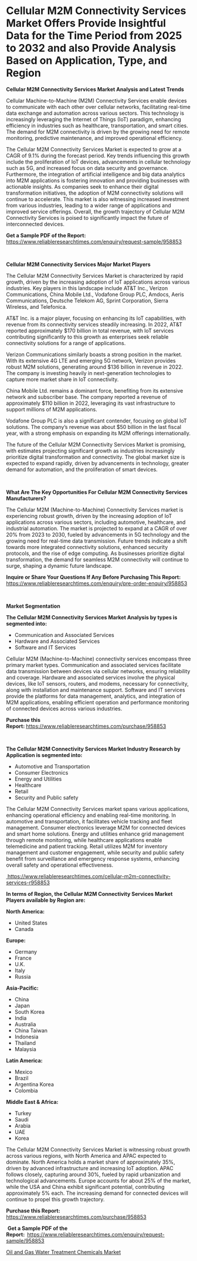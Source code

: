 <p><h1>Cellular M2M Connectivity Services Market Offers Provide Insightful Data for the Time Period from 2025 to 2032 and also Provide Analysis Based on Application, Type, and Region</h1></p><p><strong>Cellular M2M Connectivity Services Market Analysis and Latest Trends</strong></p>
<p><p>Cellular Machine-to-Machine (M2M) Connectivity Services enable devices to communicate with each other over cellular networks, facilitating real-time data exchange and automation across various sectors. This technology is increasingly leveraging the Internet of Things (IoT) paradigm, enhancing efficiency in industries such as healthcare, transportation, and smart cities. The demand for M2M connectivity is driven by the growing need for remote monitoring, predictive maintenance, and improved operational efficiency.</p><p>The Cellular M2M Connectivity Services Market is expected to grow at a CAGR of 9.1% during the forecast period. Key trends influencing this growth include the proliferation of IoT devices, advancements in cellular technology such as 5G, and increased focus on data security and governance. Furthermore, the integration of artificial intelligence and big data analytics into M2M applications is fostering innovation and providing businesses with actionable insights. As companies seek to enhance their digital transformation initiatives, the adoption of M2M connectivity solutions will continue to accelerate. This market is also witnessing increased investment from various industries, leading to a wider range of applications and improved service offerings. Overall, the growth trajectory of Cellular M2M Connectivity Services is poised to significantly impact the future of interconnected devices.</p></p>
<p><strong>Get a Sample PDF of the Report:&nbsp;</strong> <a href="https://www.reliableresearchtimes.com/enquiry/request-sample/958853?utm_campaign=2007&utm_medium=2&utm_source=Github&utm_content=ia&utm_term=21032025&utm_id=cellular-m2m-connectivity-services">https://www.reliableresearchtimes.com/enquiry/request-sample/958853</a></p>
<p>&nbsp;</p>
<p><strong>Cellular M2M Connectivity Services Major Market Players</strong></p>
<p><p>The Cellular M2M Connectivity Services Market is characterized by rapid growth, driven by the increasing adoption of IoT applications across various industries. Key players in this landscape include AT&T Inc., Verizon Communications, China Mobile Ltd., Vodafone Group PLC, Amdocs, Aeris Communications, Deutsche Telekom AG, Sprint Corporation, Sierra Wireless, and Telefonica.</p><p>AT&T Inc. is a major player, focusing on enhancing its IoT capabilities, with revenue from its connectivity services steadily increasing. In 2022, AT&T reported approximately $170 billion in total revenue, with IoT services contributing significantly to this growth as enterprises seek reliable connectivity solutions for a range of applications.</p><p>Verizon Communications similarly boasts a strong position in the market. With its extensive 4G LTE and emerging 5G network, Verizon provides robust M2M solutions, generating around $136 billion in revenue in 2022. The company is investing heavily in next-generation technologies to capture more market share in IoT connectivity.</p><p>China Mobile Ltd. remains a dominant force, benefiting from its extensive network and subscriber base. The company reported a revenue of approximately $110 billion in 2022, leveraging its vast infrastructure to support millions of M2M applications. </p><p>Vodafone Group PLC is also a significant contender, focusing on global IoT solutions. The company’s revenue was about $50 billion in the last fiscal year, with a strong emphasis on expanding its M2M offerings internationally.</p><p>The future of the Cellular M2M Connectivity Services Market is promising, with estimates projecting significant growth as industries increasingly prioritize digital transformation and connectivity. The global market size is expected to expand rapidly, driven by advancements in technology, greater demand for automation, and the proliferation of smart devices.</p></p>
<p>&nbsp;</p>
<p><strong>What Are The Key Opportunities For Cellular M2M Connectivity Services Manufacturers?</strong></p>
<p><p>The Cellular M2M (Machine-to-Machine) Connectivity Services market is experiencing robust growth, driven by the increasing adoption of IoT applications across various sectors, including automotive, healthcare, and industrial automation. The market is projected to expand at a CAGR of over 20% from 2023 to 2030, fueled by advancements in 5G technology and the growing need for real-time data transmission. Future trends indicate a shift towards more integrated connectivity solutions, enhanced security protocols, and the rise of edge computing. As businesses prioritize digital transformation, the demand for seamless M2M connectivity will continue to surge, shaping a dynamic future landscape.</p></p>
<p><strong>Inquire or Share Your Questions If Any Before Purchasing This Report:</strong> <a href="https://www.reliableresearchtimes.com/enquiry/pre-order-enquiry/958853?utm_campaign=2007&utm_medium=2&utm_source=Github&utm_content=ia&utm_term=21032025&utm_id=cellular-m2m-connectivity-services">https://www.reliableresearchtimes.com/enquiry/pre-order-enquiry/958853</a></p>
<p>&nbsp;</p>
<p><strong>Market Segmentation</strong></p>
<p><strong>The Cellular M2M Connectivity Services Market Analysis by types is segmented into:</strong></p>
<p><ul><li>Communication and Associated Services</li><li>Hardware and Associated Services</li><li>Software and IT Services</li></ul></p>
<p><p>Cellular M2M (Machine-to-Machine) connectivity services encompass three primary market types. Communication and associated services facilitate data transmission between devices via cellular networks, ensuring reliability and coverage. Hardware and associated services involve the physical devices, like IoT sensors, routers, and modems, necessary for connectivity, along with installation and maintenance support. Software and IT services provide the platforms for data management, analytics, and integration of M2M applications, enabling efficient operation and performance monitoring of connected devices across various industries.</p></p>
<p><strong>Purchase this Report:&nbsp;</strong><a href="https://www.reliableresearchtimes.com/purchase/958853?utm_campaign=2007&utm_medium=2&utm_source=Github&utm_content=ia&utm_term=21032025&utm_id=cellular-m2m-connectivity-services">https://www.reliableresearchtimes.com/purchase/958853</a></p>
<p>&nbsp;</p>
<p><strong>The Cellular M2M Connectivity Services Market Industry Research by Application is segmented into:</strong></p>
<p><ul><li>Automotive and Transportation</li><li>Consumer Electronics</li><li>Energy and Utilities</li><li>Healthcare</li><li>Retail</li><li>Security and Public safety</li></ul></p>
<p><p>The Cellular M2M Connectivity Services market spans various applications, enhancing operational efficiency and enabling real-time monitoring. In automotive and transportation, it facilitates vehicle tracking and fleet management. Consumer electronics leverage M2M for connected devices and smart home solutions. Energy and utilities enhance grid management through remote monitoring, while healthcare applications enable telemedicine and patient tracking. Retail utilizes M2M for inventory management and customer engagement, while security and public safety benefit from surveillance and emergency response systems, enhancing overall safety and operational effectiveness.</p></p>
<p><a href="https://www.reliableresearchtimes.com/cellular-m2m-connectivity-services-r958853?utm_campaign=2007&utm_medium=2&utm_source=Github&utm_content=ia&utm_term=21032025&utm_id=cellular-m2m-connectivity-services">&nbsp;https://www.reliableresearchtimes.com/cellular-m2m-connectivity-services-r958853</a></p>
<p><strong>In terms of Region, the Cellular M2M Connectivity Services Market Players available by Region are:</strong></p>
<p>
    <p> <strong> North America: </strong>
        <ul>
            <li>United States</li>
            <li>Canada</li>
        </ul>
        </p> 
    <p> <strong> Europe: </strong>
        <ul>
            <li>Germany</li>
            <li>France</li>
            <li>U.K.</li>
            <li>Italy</li>
            <li>Russia</li>
        </ul>
        </p> 
    <p> <strong> Asia-Pacific: </strong>
        <ul>
            <li>China</li>
            <li>Japan</li>
            <li>South Korea</li>
            <li>India</li>
            <li>Australia</li>
            <li>China Taiwan</li>
            <li>Indonesia</li>
            <li>Thailand</li>
            <li>Malaysia</li>
        </ul>
        </p> 
    <p> <strong> Latin America: </strong>
        <ul>
            <li>Mexico</li>
            <li>Brazil</li>
            <li>Argentina Korea</li>
            <li>Colombia</li>
        </ul>
        </p> 
    <p> <strong> Middle East & Africa: </strong>
        <ul>
            <li>Turkey</li>
            <li>Saudi</li>
            <li>Arabia</li>
            <li>UAE</li>
            <li>Korea</li>
        </ul>
    </p>
    </p>
<p><p>The Cellular M2M Connectivity Services Market is witnessing robust growth across various regions, with North America and APAC expected to dominate. North America holds a market share of approximately 35%, driven by advanced infrastructure and increasing IoT adoption. APAC follows closely, capturing around 30%, fueled by rapid urbanization and technological advancements. Europe accounts for about 25% of the market, while the USA and China exhibit significant potential, contributing approximately 5% each. The increasing demand for connected devices will continue to propel this growth trajectory.</p></p>
<p><strong>Purchase this Report: </strong><a href="https://www.reliableresearchtimes.com/purchase/958853?utm_campaign=2007&utm_medium=2&utm_source=Github&utm_content=ia&utm_term=21032025&utm_id=cellular-m2m-connectivity-services">https://www.reliableresearchtimes.com/purchase/958853</a></p>
<p>&nbsp;<strong>Get a Sample PDF of the Report:&nbsp;&nbsp;</strong><a href="https://www.reliableresearchtimes.com/enquiry/request-sample/958853?utm_campaign=2007&utm_medium=2&utm_source=Github&utm_content=ia&utm_term=21032025&utm_id=cellular-m2m-connectivity-services">https://www.reliableresearchtimes.com/enquiry/request-sample/958853</a></p>
<p><strong></strong></p>
<p><p><a href="https://github.com/angelajermaine/Market-Research-Report-List-6/blob/main/oil-and-gas-water-treatment-chemicals-market.md?utm_campaign=2007&utm_medium=2&utm_source=Github&utm_content=ia&utm_term=21032025&utm_id=cellular-m2m-connectivity-services">Oil and Gas Water Treatment Chemicals Market</a></p></p>